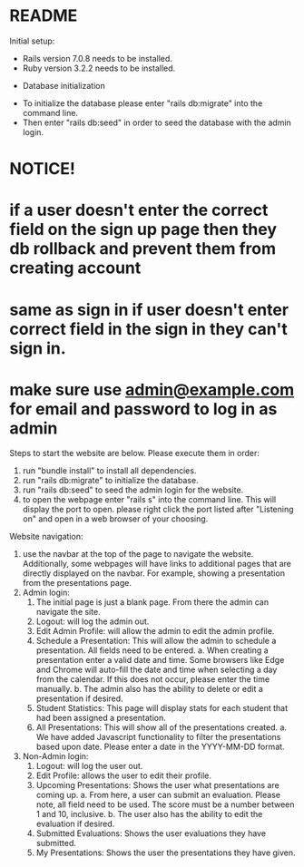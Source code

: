 # README

Initial setup:
- Rails version 7.0.8 needs to be installed.
- Ruby version 3.2.2 needs to be installed.


* Database initialization

- To initialize the database please enter "rails db:migrate" into the command line.
- Then enter "rails db:seed" in order to seed the database with the admin login.

# NOTICE!
# if a user doesn't enter the correct field on the sign up page then they db rollback and prevent them from creating account
# same as sign in if user doesn't enter correct field in the sign in they can't sign in.
# make sure use admin@example.com for email and password to log in as admin

Steps to start the website are below. Please execute them in order:
1. run "bundle install" to install all dependencies. 
2. run "rails db:migrate" to initialize the database. 
3. run "rails db:seed" to seed the admin login for the website. 
4. to open the webpage enter "rails s" into the command line. This will display the port to open. please right click the port listed after "Listening on" and open in a web browser of your choosing.

Website navigation:
1. use the navbar at the top of the page to navigate the website. Additionally, some webpages will have links to additional pages that are directly displayed on the navbar.
    For example, showing a presentation from the presentations page.
2. Admin login:
    1. The initial page is just a blank page. From there the admin can navigate the site.
    2. Logout: will log the admin out.
    3. Edit Admin Profile: will allow the admin to edit the admin profile.
    4. Schedule a Presentation: This will allow the admin to schedule a presentation. All fields need to be entered.
        a. When creating a presentation enter a valid date and time. Some browsers like Edge and Chrome will auto-fill the date and time when selecting a day from the calendar. If this does not occur, please enter the time manually.
        b. The admin also has the ability to delete or edit a presentation if desired.
    5. Student Statistics: This page will display stats for each student that had been assigned a presentation.
    6. All Presentations: This will show all of the presentations created.
        a. We have added Javascript functionality to filter the presentations based upon date. Please enter a date in the YYYY-MM-DD format.
3. Non-Admin login:
    1. Logout: will log the user out.
    2. Edit Profile: allows the user to edit their profile.
    3. Upcoming Presentations: Shows the user what presentations are coming up.
        a. From here, a user can submit an evaluation. Please note, all field need to be used. The score must be a number between 1 and 10, inclusive.
        b. The user also has the ability to edit the evaluation if desired.
    4. Submitted Evaluations: Shows the user evaluations they have submitted.
    5. My Presentations: Shows the user the presentations they have given.







